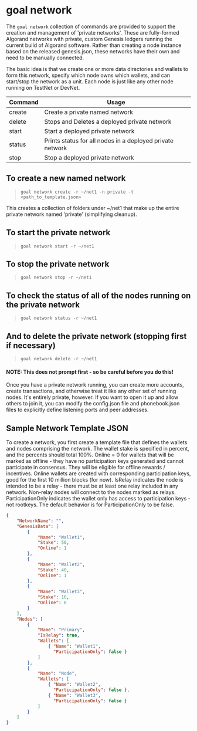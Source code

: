 # goal network

The `goal network` collection of commands are provided to support the creation and management of 'private networks'.  These are fully-formed Algorand networks with private, custom Genesis ledgers running the current build of Algorand software.  Rather than creating a node instance based on the released genesis.json, these networks have their own and need to be manually connected.

The basic idea is that we create one or more data directories and wallets to form this network, specify which node owns which wallets, and can start/stop the network as a unit.  Each node is just like any other node running on TestNet or DevNet.

| Command | Usage |
|------------|-|
| create     | Create a private named network |
| delete     | Stops and Deletes a deployed private network |
| start      | Start a deployed private network |
| status     | Prints status for all nodes in a deployed private network |
| stop       | Stop a deployed private network |

## To create a new named network
> `goal network create -r ~/net1 -n private -t <path_to_template.json>`

This creates a collection of folders under ~/net1 that make up the entire private network named 'private' (simplifying cleanup).

## To start the private network
> `goal network start -r ~/net1`

## To stop the private network
> `goal network stop -r ~/net1`

## To check the status of all of the nodes running on the private network
> `goal network status -r ~/net1`

## And to delete the private network (stopping first if necessary)
> `goal network delete -r ~/net1`
#### NOTE: This does not prompt first - so be careful before you do this!

Once you have a private network running, you can create more accounts, create transactions, and otherwise treat it like any other set of running nodes.  It's entirely private, however.  If you want to open it up and allow others to join it, you can modify the config.json file and phonebook.json files to explicitly define listening ports and peer addresses.

## Sample Network Template JSON

To create a network, you first create a template file that defines the wallets and nodes comprising the network.  The wallet stake is specified in percent, and the percents should total 100%.
Online = 0 for wallets that will be marked as offline - they have no participation keys generated and cannot participate in consensus.  They will be eligible for offline rewards / incentives.  Online wallets are created with corresponding participation keys, good for the first 10 million blocks (for now).
IsRelay indicates the node is intended to be a relay - there must be at least one relay included in any network. Non-relay nodes will connect to the nodes marked as relays.
ParticipationOnly indicates the wallet only has access to participation keys - not rootkeys. The default behavior is for ParticipationOnly to be false.

```json
{
    "NetworkName": "",
    "GenesisData": [
        {
            "Name": "Wallet1",
            "Stake": 50,
            "Online": 1
        },
        {
            "Name": "Wallet2",
            "Stake": 40,
            "Online": 1
        },
        {
            "Name": "Wallet3",
            "Stake": 10,
            "Online": 0
        }
    ],
    "Nodes": [
        {
            "Name": "Primary",
            "IsRelay": true,
            "Wallets": [
                { "Name": "Wallet1",
                  "ParticipationOnly": false }
            ]
        },
        {
            "Name": "Node",
            "Wallets": [
                { "Name": "Wallet2",
                  "ParticipationOnly": false },
                { "Name": "Wallet3",
                  "ParticipationOnly": false }
            ]
        }
    ]
}
